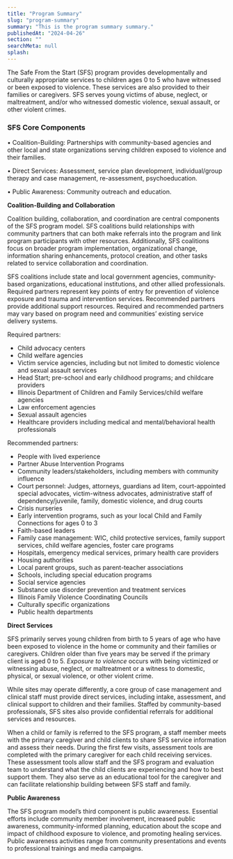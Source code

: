 ```yaml
---
title: "Program Summary"
slug: "program-summary"
summary: "This is the program summary summary."
publishedAt: "2024-04-26"
section: ""
searchMeta: null
splash:
---
```


The Safe From the Start (SFS) program provides developmentally and culturally appropriate services to children ages 0 to 5 who have witnessed or been exposed to violence. These services are also provided to their families or caregivers. SFS serves young victims of abuse, neglect, or maltreatment, and/or who witnessed domestic violence, sexual assault, or other violent crimes.

### SFS Core Components

• Coalition-Building: Partnerships with community-based agencies and other local and state organizations serving children exposed to violence and their families.

• Direct Services: Assessment, service plan development, individual/group therapy and case management, re-assessment, psychoeducation.

• Public Awareness: Community outreach and education.

**Coalition-Building and Collaboration**

Coalition building, collaboration, and coordination are central components of the SFS program model. SFS coalitions build relationships with community partners that can both make referrals into the program and link program participants with other resources. Additionally, SFS coalitions focus on broader program implementation, organizational change, information sharing enhancements, protocol creation, and other tasks related to service collaboration and coordination.

SFS coalitions include state and local government agencies, community-based organizations, educational institutions, and other allied professionals. Required partners represent key points of entry for prevention of violence exposure and trauma and intervention services. Recommended partners provide additional support resources. Required and recommended partners may vary based on program need and communities’ existing service delivery systems.

Required partners:

- Child advocacy centers
- Child welfare agencies
- Victim service agencies, including but not limited to domestic violence and sexual assault services
- Head Start; pre-school and early childhood programs; and childcare providers
- Illinois Department of Children and Family Services/child welfare agencies
- Law enforcement agencies
- Sexual assault agencies
- Healthcare providers including medical and mental/behavioral health professionals

Recommended partners:

- People with lived experience
- Partner Abuse Intervention Programs
- Community leaders/stakeholders, including members with community influence
- Court personnel: Judges, attorneys, guardians ad litem, court-appointed special advocates, victim-witness advocates, administrative staff of dependency/juvenile, family, domestic violence, and drug courts
- Crisis nurseries
- Early intervention programs, such as your local Child and Family Connections for ages 0 to 3
- Faith-based leaders
- Family case management: WIC, child protective services, family support services, child welfare agencies, foster care programs
- Hospitals, emergency medical services, primary health care providers
- Housing authorities
- Local parent groups, such as parent-teacher associations
- Schools, including special education programs
- Social service agencies
- Substance use disorder prevention and treatment services
- Illinois Family Violence Coordinating Councils
- Culturally specific organizations
- Public health departments

**Direct Services**

SFS primarily serves young children from birth to 5 years of age who have been exposed to violence in the home or community and their families or caregivers. Children older than five years may be served if the primary client is aged 0 to 5. _Exposure to violence_ occurs with being victimized or witnessing abuse, neglect, or maltreatment or a witness to domestic, physical, or sexual violence, or other violent crime.

While sites may operate differently, a core group of case management and clinical staff must provide direct services, including intake, assessment, and clinical support to children and their families. Staffed by community-based professionals, SFS sites also provide confidential referrals for additional services and resources.

When a child or family is referred to the SFS program, a staff member meets with the primary caregiver and child clients to share SFS service information and assess their needs. During the first few visits, assessment tools are completed with the primary caregiver for each child receiving services. These assessment tools allow staff and the SFS program and evaluation team to understand what the child clients are experiencing and how to best support them. They also serve as an educational tool for the caregiver and can facilitate relationship building between SFS staff and family.

**Public Awareness**

The SFS program model’s third component is public awareness. Essential efforts include community member involvement, increased public awareness, community-informed planning, education about the scope and impact of childhood exposure to violence, and promoting healing services. Public awareness activities range from community presentations and events to professional trainings and media campaigns.
